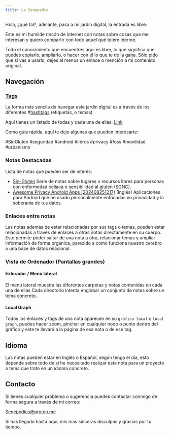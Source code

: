 ```yaml
---
title: La Senepedia
---
```

Hola, ¿qué tal?, adelante, pasa a mi jardín digital, la entrada es libre.

Este es mi humilde rincón de internet con notas sobre cosas que me interesan y quiero compartir con todo aquel que tolere leerme.

Todo el conocimiento que encuentres aquí es libre, lo que significa que puedes copiarlo, ampliarlo, o hacer con él lo que te dé la gana. Sólo pido que si vas a usarlo, dejes al menos un enlace o mención a mi contenido original.

## Navegación
### [Tags](./tags/)
La forma más sencila de navegar este jardín digital es a través de los diferentes #[hashtags](./tags/) (etiquetas, o temas)

Aquí tienes un listado de todas y cada una de ellas:
[Link](./tags/)

Como guía rápida, aquí te dejo algunas que pueden interesarte:

#SinGluten #seguridad #android #libros #privacy #foss #movilidad #urbanismo

### Notas Destacadas
Lista de notas que pueden ser de interés:

- [Sin-Gluten](Food/Sin-Gluten.md) Serie de notas sobre lugares o recursos libres para personas con enfermedad celiaca o sensibilidad al gluten (SGNC).
- [Awesome Privacy Android Apps (202408251217)](Software/Android/Awesome%20Privacy%20Android%20Apps%20(202408251217).md) (Inglés) Aplicaciones para Android que he usado personalmente enfocadas en privacidad y la soberanía de tus datos.

### Enlaces entre notas
Las notas además de estar relacionadas por sus tags o temas, pueden estar relacionadas a través de enlaces a otras notas directamente en su cuerpo.
Esto permite poder saltar de una nota a otra, relacionar temas y ampliar información de forma organica, parecido a como funciona nuestro cerebro o una base de datos relacional.

### Vista de Ordenador (Pantallas grandes)
#### Exlorador / Menú lateral
El menú lateral muestra las diferentes carpetas y notas contenidas en cada una de ellas
Cada directorio intenta englobar un conjunto de notas sobre un tema concreto.

#### Local Graph
Todos los enlaces y tags de una nota aparecen en su `gráfico local` o `local graph`, puedes hacer zoom, pinchar en cualquier nodo o punto dentro del gráfico y este te llevará a la página de esa nota o de ese tag.

## Idioma
Las notas pueden estar en Inglés o Español, según tenga el día, esto depende sobre todo de si he necesitado realizar esta nota para un proyecto o tema que trato en un idioma concreto.

## Contacto
Si tienes cualquier problema o sugerencia puedes contactar conmigo de forma segura a través de mi correo:

Senepedius@proton.me


Si has llegado hasta aquí, mis más sinceras disculpas y gracias por tu tiempo.
